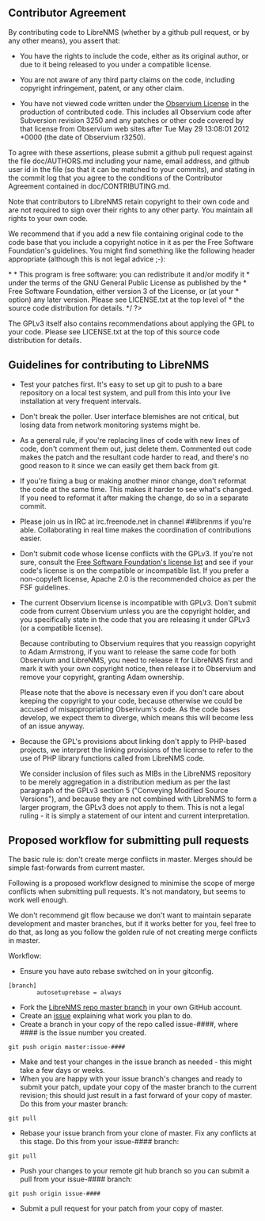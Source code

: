 Contributor Agreement
---------------------

By contributing code to LibreNMS (whether by a github pull request, or by
any other means), you assert that:

- You have the rights to include the code, either as its original author,
  or due to it being released to you under a compatible license.

- You are not aware of any third party claims on the code, including
  copyright infringement, patent, or any other claim.

- You have not viewed code written under the [Observium License][4] in the
  production of contributed code.  This includes all Observium code after
  Subversion revision 3250 and any patches or other code covered by that
  license from Observium web sites after Tue May 29 13:08:01 2012 +0000 (the
  date of Observium r3250).

To agree with these assertions, please submit a github pull request against
the file doc/AUTHORS.md including your name, email address, and github user
id in the file (so that it can be matched to your commits), and stating in
the commit log that you agree to the conditions of the Contributor Agreement
contained in doc/CONTRIBUTING.md.

Note that contributors to LibreNMS retain copyright to their own code and
are not required to sign over their rights to any other party.  You maintain
all rights to your own code.

We recommend that if you add a new file containing original code to the code
base that you include a copyright notice in it as per the Free Software
Foundation's guidelines.  You might find something like the following header
appropriate (although this is not legal advice ;-):

  <?php
  /*
   * LibreNMS module to frob blurgs from a foo bar
   *
   * Copyright (c) 2014 Internet Widgitz Pty Ltd <http://example.com/>
   *
   * This program is free software: you can redistribute it and/or modify it
   * under the terms of the GNU General Public License as published by the
   * Free Software Foundation, either version 3 of the License, or (at your
   * option) any later version.  Please see LICENSE.txt at the top level of
   * the source code distribution for details.
   */
  ?>

The GPLv3 itself also contains recommendations about applying the GPL to
your code.  Please see LICENSE.txt at the top of this source code
distribution for details.


Guidelines for contributing to LibreNMS
---------------------------------------

- Test your patches first.  It's easy to set up git to push to a bare
  repository on a local test system, and pull from this into your live
  installation at very frequent intervals.

- Don't break the poller.  User interface blemishes are not critical, but
  losing data from network monitoring systems might be.

- As a general rule, if you're replacing lines of code with new lines of
  code, don't comment them out, just delete them.  Commented out code makes
  the patch and the resultant code harder to read, and there's no good
  reason to it since we can easily get them back from git.

- If you're fixing a bug or making another minor change, don't reformat the
  code at the same time.  This makes it harder to see what's changed.  If
  you need to reformat it after making the change, do so in a separate
  commit.

- Please join us in IRC at irc.freenode.net in channel ##librenms if you're
  able.  Collaborating in real time makes the coordination of contributions
  easier.

- Don't submit code whose license conflicts with the GPLv3.  If you're not
  sure, consult the [Free Software Foundation's license list][1] and see if
  your code's license is on the compatible or incompatible list.  If you
  prefer a non-copyleft license, Apache 2.0 is the recommended choice as per
  the FSF guidelines.

- The current Observium license is incompatible with GPLv3.  Don't submit
  code from current Observium unless you are the copyright holder, and you
  specifically state in the code that you are releasing it under GPLv3 (or a
  compatible license).

  Because contributing to Observium requires that you reassign copyright to
  Adam Armstrong, if you want to release the same code for both Observium
  and LibreNMS, you need to release it for LibreNMS first and mark it with
  your own copyright notice, then release it to Observium and remove your
  copyright, granting Adam ownership.

  Please note that the above is necessary even if you don't care about
  keeping the copyright to your code, because otherwise we could be accused
  of misappropriating Obserivum's code.  As the code bases develop, we
  expect them to diverge, which means this will become less of an issue
  anyway.

- Because the GPL's provisions about linking don't apply to PHP-based
  projects, we interpret the linking provisions of the license to refer to
  the use of PHP library functions called from LibreNMS code.

  We consider inclusion of files such as MIBs in the LibreNMS repository to
  be merely aggregation in a distribution medium as per the last paragraph
  of the GPLv3 section 5 ("Conveying Modified Source Versions"), and because
  they are not combined with LibreNMS to form a larger program, the GPLv3
  does not apply to them.  This is not a legal ruling - it is simply a
  statement of our intent and current interpretation.


Proposed workflow for submitting pull requests
----------------------------------------------

The basic rule is: don't create merge conflicts in master.  Merges should be
simple fast-forwards from current master.

Following is a proposed workflow designed to minimise the scope of merge
conflicts when submitting pull requests.  It's not mandatory, but seems to
work well enough.

We don't recommend git flow because we don't want to maintain separate
development and master branches, but if it works better for you, feel free
to do that, as long as you follow the golden rule of not creating merge
conflicts in master.

Workflow:

- Ensure you have auto rebase switched on in your gitconfig.
```
[branch]
        autosetuprebase = always
```
- Fork the [LibreNMS repo master branch][2] in your own GitHub account.
- Create an [issue][3] explaining what work you plan to do.
- Create a branch in your copy of the repo called issue-####, where #### is
  the issue number you created.
```
git push origin master:issue-####
```
- Make and test your changes in the issue branch as needed - this might take
  a few days or weeks.
- When you are happy with your issue branch's changes and ready to submit
  your patch, update your copy of the master branch to the current revision;
  this should just result in a fast forward of your copy of master. Do this from your master branch:
```
git pull
```
- Rebase your issue branch from your clone of master.  Fix any conflicts at
  this stage. Do this from your issue-#### branch:
````
git pull
````
- Push your changes to your remote git hub branch so you can submit a pull from your issue-#### branch:
````
git push origin issue-####
````
- Submit a pull request for your patch from your copy of master.

[1]: http://www.gnu.org/licenses/license-list.html
"Free Software Foundation's license list"
[2]: https://github.com/librenms/librenms/tree/master
"LibreNMS master branch"
[3]: https://github.com/librenms/librenms/issues
"LibreNMS issue database"
[4]: http://www.observium.org/wiki/License
"Observium License"

